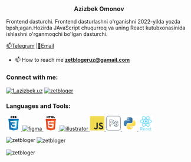 <h3 align="center">Azizbek Omonov</h3>

Frontend dasturchi. Frontend dasturlashni o'rganishni 2022-yilda yozda bpsh;agan.Hozirda JAvaScript chuqurroq va uning React kutubxonasinida ishlashni o'rganmoqchi bo'lgan dasturchi.

[📫Telegram](https://t.me/zetbloger) |[📩Email](https://www.gmail.com)

- 📫 How to reach me **zetblogeruz@gamail.com**

<h3 align="left">Connect with me:</h3>
<p align="left">
<a href="https://instagram.com/1_azizbek.uz" target="blank"><img align="center" src="https://raw.githubusercontent.com/rahuldkjain/github-profilTe-readme-generator/master/src/images/icons/Social/instagram.svg" alt="1_azizbek.uz" height="30" width="40" /></a>
<a href="https://www.youtube.com/c/zetbloger" target="blank"><img align="center" src="https://raw.githubusercontent.com/rahuldkjain/github-profile-readme-generator/master/src/images/icons/Social/youtube.svg" alt="zetbloger" height="30" width="40" /></a>
</p>

<h3 align="left">Languages and Tools:</h3>
<p align="left"> <a href="https://www.w3schools.com/css/" target="_blank" rel="noreferrer"> <img src="https://raw.githubusercontent.com/devicons/devicon/master/icons/css3/css3-original-wordmark.svg" alt="css3" width="40" height="40"/> </a> <a href="https://www.figma.com/" target="_blank" rel="noreferrer"> <img src="https://www.vectorlogo.zone/logos/figma/figma-icon.svg" alt="figma" width="40" height="40"/> </a> <a href="https://www.w3.org/html/" target="_blank" rel="noreferrer"> <img src="https://raw.githubusercontent.com/devicons/devicon/master/icons/html5/html5-original-wordmark.svg" alt="html5" width="40" height="40"/> </a> <a href="https://www.adobe.com/in/products/illustrator.html" target="_blank" rel="noreferrer"> <img src="https://www.vectorlogo.zone/logos/adobe_illustrator/adobe_illustrator-icon.svg" alt="illustrator" width="40" height="40"/> </a> <a href="https://developer.mozilla.org/en-US/docs/Web/JavaScript" target="_blank" rel="noreferrer"> <img src="https://raw.githubusercontent.com/devicons/devicon/master/icons/javascript/javascript-original.svg" alt="javascript" width="40" height="40"/> </a> <a href="https://www.photoshop.com/en" target="_blank" rel="noreferrer"> <img src="https://raw.githubusercontent.com/devicons/devicon/master/icons/photoshop/photoshop-line.svg" alt="photoshop" width="40" height="40"/> </a> <a href="https://www.python.org" target="_blank" rel="noreferrer"> <img src="https://raw.githubusercontent.com/devicons/devicon/master/icons/python/python-original.svg" alt="python" width="40" height="40"/> </a> <a href="https://reactjs.org/" target="_blank" rel="noreferrer"> <img src="https://raw.githubusercontent.com/devicons/devicon/master/icons/react/react-original-wordmark.svg" alt="react" width="40" height="40"/> </a> </p>

<p><img align="left" src="https://github-readme-stats.vercel.app/api/top-langs?username=zetbloger&show_icons=true&locale=en&layout=compact" alt="zetbloger" /></p>

<p>&nbsp;<img align="center" src="https://github-readme-stats.vercel.app/api?username=zetbloger&show_icons=true&locale=en" alt="zetbloger" /></p>

<p><img align="center" src="https://github-readme-streak-stats.herokuapp.com/?user=zetbloger&" alt="zetbloger" /></p>
